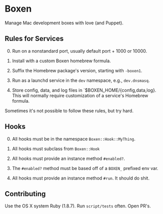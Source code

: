 # Boxen

Manage Mac development boxes with love (and Puppet).

## Rules for Services

0. Run on a nonstandard port, usually default port + 1000 or 10000.

0. Install with a custom Boxen homebrew formula.

0. Suffix the Homebrew package's version, starting with `-boxen1`.

0. Run as a launchd service in the `dev` namespace, e.g.,
   `dev.dnsmasq`.

0. Store config, data, and log files in
   `$BOXEN_HOME/{config,data,log}. This will normally require
   customization of a service's Homebrew formula.

Sometimes it's not possible to follow these rules, but try hard.

## Hooks

0. All hooks must be in the namespace `Boxen::Hook::MyThing`.

0. All hooks must subclass from `Boxen::Hook`

0. All hooks must provide an instance method `#enabled?`.

0. The `#enabled?` method must be based off of a `BOXEN_` prefixed env var.

0. All hooks must provide an instance method `#run`. It should do shit.

## Contributing

Use the OS X system Ruby (1.8.7). Run `script/tests` often. Open PR's.
